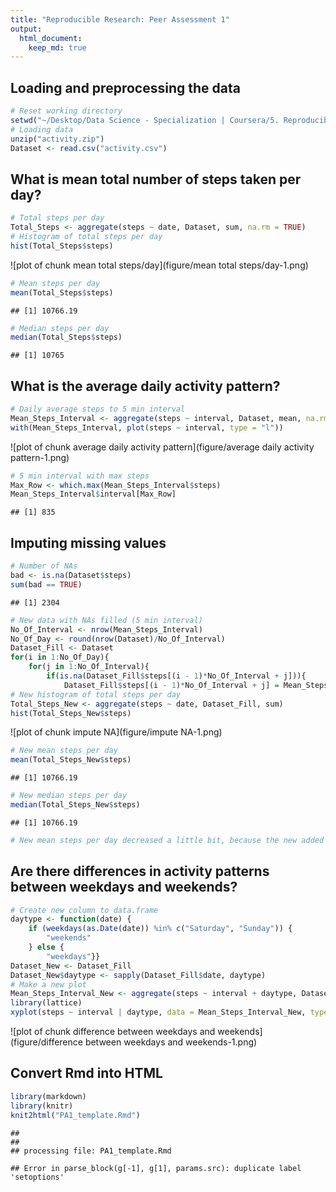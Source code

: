 ```yaml
---
title: "Reproducible Research: Peer Assessment 1"
output: 
  html_document:
    keep_md: true
---
```



## Loading and preprocessing the data

```r
# Reset working directory
setwd("~/Desktop/Data Science - Specialization | Coursera/5. Reproducible Research/Peer Assignments/RepData_PeerAssessment1")
# Loading data
unzip("activity.zip")
Dataset <- read.csv("activity.csv")
```


## What is mean total number of steps taken per day?

```r
# Total steps per day
Total_Steps <- aggregate(steps ~ date, Dataset, sum, na.rm = TRUE)
# Histogram of total steps per day
hist(Total_Steps$steps)
```

![plot of chunk mean total steps/day](figure/mean total steps/day-1.png) 

```r
# Mean steps per day
mean(Total_Steps$steps)
```

```
## [1] 10766.19
```

```r
# Median steps per day
median(Total_Steps$steps)
```

```
## [1] 10765
```


## What is the average daily activity pattern?

```r
# Daily average steps to 5 min interval
Mean_Steps_Interval <- aggregate(steps ~ interval, Dataset, mean, na.rm = TRUE)
with(Mean_Steps_Interval, plot(steps ~ interval, type = "l"))
```

![plot of chunk average daily activity pattern](figure/average daily activity pattern-1.png) 

```r
# 5 min interval with max steps
Max_Row <- which.max(Mean_Steps_Interval$steps)
Mean_Steps_Interval$interval[Max_Row]
```

```
## [1] 835
```


## Imputing missing values

```r
# Number of NAs
bad <- is.na(Dataset$steps)
sum(bad == TRUE)
```

```
## [1] 2304
```

```r
# New data with NAs filled (5 min interval)
No_Of_Interval <- nrow(Mean_Steps_Interval)
No_Of_Day <- round(nrow(Dataset)/No_Of_Interval)
Dataset_Fill <- Dataset
for(i in 1:No_Of_Day){
    for(j in 1:No_Of_Interval){
        if(is.na(Dataset_Fill$steps[(i - 1)*No_Of_Interval + j])){
            Dataset_Fill$steps[(i - 1)*No_Of_Interval + j] = Mean_Steps_Interval$steps[j]}}}
# New histogram of total steps per day
Total_Steps_New <- aggregate(steps ~ date, Dataset_Fill, sum)
hist(Total_Steps_New$steps)
```

![plot of chunk impute NA](figure/impute NA-1.png) 

```r
# New mean steps per day
mean(Total_Steps_New$steps)
```

```
## [1] 10766.19
```

```r
# New median steps per day
median(Total_Steps_New$steps)
```

```
## [1] 10766.19
```

```r
# New mean steps per day decreased a little bit, because the new added mean 5-minutes interval, which are to replace the missing values, are values smaller than the mean steps. This indicates that smaller values are more difficult to be detected, so that they are more likely to form missing values. Imputing missing data makes the estimates more close to the real situation, in which smaller values are less likely to be detected.
```


## Are there differences in activity patterns between weekdays and weekends?

```r
# Create new column to data.frame
daytype <- function(date) {
    if (weekdays(as.Date(date)) %in% c("Saturday", "Sunday")) {
        "weekends"
    } else {
        "weekdays"}}
Dataset_New <- Dataset_Fill
Dataset_New$daytype <- sapply(Dataset_Fill$date, daytype)
# Make a new plot
Mean_Steps_Interval_New <- aggregate(steps ~ interval + daytype, Dataset_New, mean)
library(lattice)
xyplot(steps ~ interval | daytype, data = Mean_Steps_Interval_New, type = "l", layout = c(1, 2)) 
```

![plot of chunk difference between weekdays and weekends](figure/difference between weekdays and weekends-1.png) 


## Convert Rmd into HTML

```r
library(markdown)
library(knitr)
knit2html("PA1_template.Rmd")
```

```
## 
## 
## processing file: PA1_template.Rmd
```

```
## Error in parse_block(g[-1], g[1], params.src): duplicate label 'setoptions'
```
